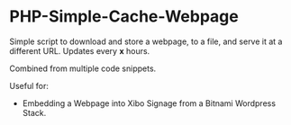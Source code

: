 # PHP-Simple-Cache-Webpage
Simple script to download and store a webpage, to a file, and serve it at a different URL.  Updates every **x** hours.

Combined from multiple code snippets.




Useful for:

* Embedding a Webpage into Xibo Signage from a Bitnami Wordpress Stack.